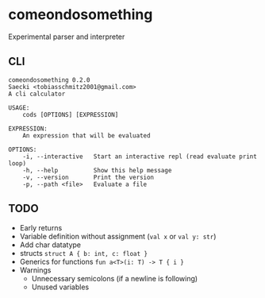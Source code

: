 # comeondosomething
Experimental parser and interpreter

## CLI
```
comeondosomething 0.2.0
Saecki <tobiasschmitz2001@gmail.com>
A cli calculator

USAGE:
    cods [OPTIONS] [EXPRESSION]

EXPRESSION:
    An expression that will be evaluated

OPTIONS:
    -i, --interactive   Start an interactive repl (read evaluate print loop)
    -h, --help          Show this help message
    -v, --version       Print the version
    -p, --path <file>   Evaluate a file
```

## TODO
- Early returns
- Variable definition without assignment (`val x` or `val y: str`)
- Add char datatype
- structs `struct A { b: int, c: float }`
- Generics for functions `fun a<T>(i: T) -> T { i }`
- Warnings
    - Unnecessary semicolons (if a newline is following)
    - Unused variables
